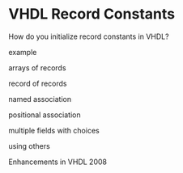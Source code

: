 # VHDL Record Constants

How do you initialize record constants in VHDL?

example

arrays of records

record of records

named association 

positional association

multiple fields with choices

using others


Enhancements in VHDL 2008
